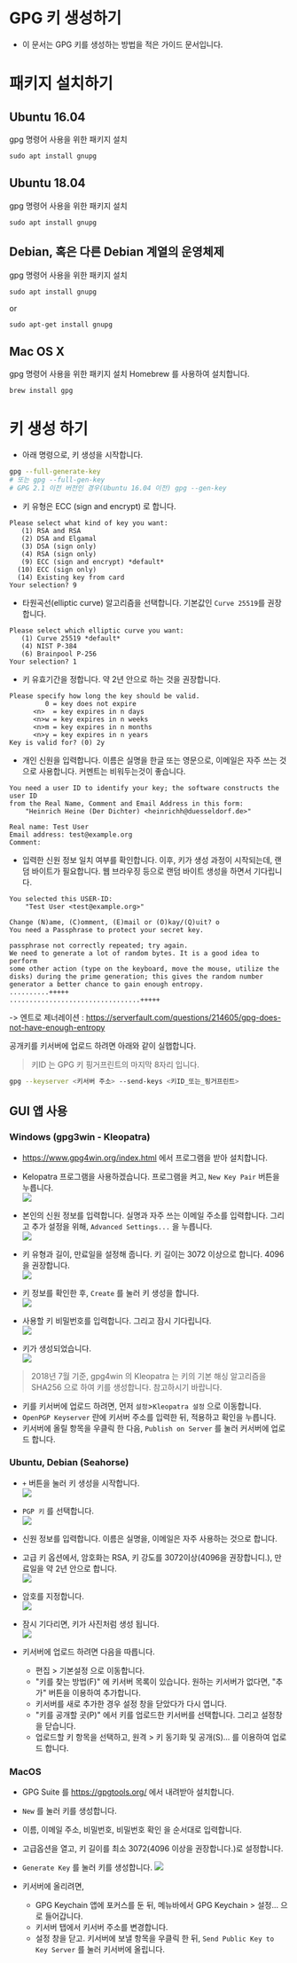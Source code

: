 # GPG 키 생성하기
* 이 문서는 GPG 키를 생성하는 방법을 적은 가이드 문서입니다.

# 패키지 설치하기
## Ubuntu 16.04
gpg 명령어 사용을 위한 패키지 설치
```
sudo apt install gnupg
```

## Ubuntu 18.04
gpg 명령어 사용을 위한 패키지 설치
```
sudo apt install gnupg
```

## Debian, 혹은 다른 Debian 계열의 운영체제
gpg 명령어 사용을 위한 패키지 설치
```
sudo apt install gnupg
```
or
```
sudo apt-get install gnupg
```

## Mac OS X 
gpg 명령어 사용을 위한 패키지 설치
Homebrew 를 사용하여 설치합니다.
```
brew install gpg
```

# 키 생성 하기


- 아래 명령으로, 키 생성을 시작합니다.
```bash
gpg --full-generate-key
# 또는 gpg --full-gen-key
# GPG 2.1 이전 버전인 경우(Ubuntu 16.04 이전) gpg --gen-key
```

- 키 유형은 ECC (sign and encrypt) 로 합니다.
```
Please select what kind of key you want:
   (1) RSA and RSA
   (2) DSA and Elgamal
   (3) DSA (sign only)
   (4) RSA (sign only)
   (9) ECC (sign and encrypt) *default*
  (10) ECC (sign only)
  (14) Existing key from card
Your selection? 9
```

- 타원곡선(elliptic curve) 알고리즘을 선택합니다. 기본값인 `Curve 25519`를 권장합니다.
```
Please select which elliptic curve you want:
   (1) Curve 25519 *default*
   (4) NIST P-384
   (6) Brainpool P-256
Your selection? 1
```

- 키 유효기간을 정합니다. 약 2년 안으로 하는 것을 권장합니다.
```
Please specify how long the key should be valid.
         0 = key does not expire
      <n>  = key expires in n days
      <n>w = key expires in n weeks
      <n>m = key expires in n months
      <n>y = key expires in n years
Key is valid for? (0) 2y
```

- 개인 신원을 입력합니다. 이름은 실명을 한글 또는 영문으로, 이메일은 자주 쓰는 것으로 사용합니다. 커멘트는 비워두는것이 좋습니다.
```
You need a user ID to identify your key; the software constructs the user ID
from the Real Name, Comment and Email Address in this form:
    "Heinrich Heine (Der Dichter) <heinrichh@duesseldorf.de>"

Real name: Test User
Email address: test@example.org
Comment: 
```

- 입력한 신원 정보 일치 여부를 확인합니다. 이후, 키가 생성 과정이 시작되는데, 랜덤 바이트가 필요합니다. 웹 브라우징 등으로 랜덤 바이트 생성을 하면서 기다립니다.
```
You selected this USER-ID:
    "Test User <test@example.org>"

Change (N)ame, (C)omment, (E)mail or (O)kay/(Q)uit? o
You need a Passphrase to protect your secret key.

passphrase not correctly repeated; try again.
We need to generate a lot of random bytes. It is a good idea to perform
some other action (type on the keyboard, move the mouse, utilize the
disks) during the prime generation; this gives the random number
generator a better chance to gain enough entropy.
..........+++++
.................................+++++
```

-> 엔트로 제너레이션 : https://serverfault.com/questions/214605/gpg-does-not-have-enough-entropy

공개키를 키서버에 업로드 하려면 아래와 같이 실햅합니다.
> 키ID 는 GPG 키 핑거프린트의 마지막 8자리 입니다.
```bash
gpg --keyserver <키서버 주소> --send-keys <키ID_또는_핑거프린트>
```

## GUI 앱 사용

### Windows (gpg3win - Kleopatra)
- https://www.gpg4win.org/index.html 에서 프로그램을 받아 설치합니다.
- Kelopatra 프로그램을 사용하겠습니다. 프로그램을 켜고, `New Key Pair` 버튼을 누릅니다.   
![](images/gpg-windows-1.png)

- 본인의 신원 정보를 입력합니다. 실명과 자주 쓰는 이메일 주소를 입력합니다. 그리고 추가 설정을 위해, `Advanced Settings...` 을 누릅니다.   
![](images/gpg-windows-2.png)

- 키 유형과 길이, 만료일을 설정해 줍니다. 키 길이는 3072 이상으로 합니다. 4096을 권장합니다.   
![](images/gpg-windows-3.png)

- 키 정보를 확인한 후, `Create` 를 눌러 키 생성을 합니다.   
![](images/gpg-windows-4.png)

- 사용할 키 비밀번호를 입력합니다. 그리고 잠시 기다립니다.   
![](images/gpg-windows-5.png)

- 키가 생성되었습니다.   
![](images/gpg-windows-6.png)

> 2018년 7월 기준, gpg4win 의 Kleopatra 는 키의 기본 해싱 알고리즘을 SHA256 으로 하여 키를 생성합니다. 참고하시기 바랍니다.

- 키를 키서버에 업로드 하려면, 먼저 `설정`>`Kleopatra 설정` 으로 이동합니다.
- `OpenPGP Keyserver` 란에 키서버 주소를 입력한 뒤, 적용하고 확인을 누릅니다.
- 키서버에 올릴 항목을 우클릭 한 다음, `Publish on Server` 를 눌러 커서버에 업로드 합니다.

### Ubuntu, Debian (Seahorse)

- `+` 버튼을 눌러 키 생성을 시작합니다.   
![](images/linux-seahorse-1.png)

- `PGP 키` 를 선택합니다.   
![](images/linux-seahorse-2.png)

- 신원 정보를 입력합니다. 이름은 실명을, 이메일은 자주 사용하는 것으로 합니다.
- 고급 키 옵션에서, 암호화는 RSA, 키 강도를 3072이상(4096을 권장합니디.), 만료일을 약 2년 안으로 합니다.   
![](images/linux-seahorse-3.png)

- 암호를 지정합니다.   
![](images/linux-seahorse-4.png)

- 잠시 기다리면, 키가 사진처럼 생성 됩니다.   
![](images/linux-seahorse-5.png)

- 키서버에 업로드 하려면 다음을 따릅니다.
    - 편집 > 기본설정 으로 이동합니다.
    - "키를 찾는 방법(F)" 에 키서버 목록이 있습니다. 원하는 키서버가 없다면, "추가" 버튼을 이용하여 추가합니다.
    - 키서버를 새로 추가한 경우 설정 창을 닫았다가 다시 엽니다.
    - "키를 공개할 곳(P)" 에서 키를 업로드한 키서버를 선택합니다. 그리고 설정창을 닫습니다.
    - 업로드할 키 항목을 선택하고, 원격 > 키 동기화 및 공개(S)... 를 이용하여 업로드 합니다.
### MacOS

- GPG Suite 를 https://gpgtools.org/ 에서 내려받아 설치합니다. 
- `New` 를 눌러 키를 생성합니다.
- 이름, 이메일 주소, 비밀번호, 비밀번호 확인 을 순서대로 입력합니다.
- 고급옵션을 열고, 키 길이를 최소 3072(4096 이상을 권장합니다.)로 설정합니다.
- `Generate Key` 를 눌러 키를 생성합니다.
![](images/macos-1.png)

- 키서버에 올리려면,
    - GPG Keychain 앱에 포커스를 둔 뒤, 메뉴바에서 GPG Keychain > 설정... 으로 들어갑니다.
    - 키서버 탭에서 키서버 주소를 변경합니다.
    - 설정 창을 닫고. 키서버에 보낼 항목을 우클릭 한 뒤, `Send Public Key to Key Server` 를 눌러 키서버에 올립니다.
